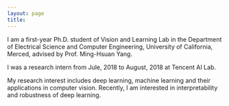 ```yaml
---
layout: page 
title: 
---
```

I am a first-year Ph.D. student of Vision and Learning Lab in the Department of Electrical Science and Computer Engineering, University of California, Merced, advised by Prof. Ming-Hsuan Yang. 

I was a research intern from Jule, 2018 to August, 2018 at Tencent AI Lab. 

My research interest includes deep learning, machine learning and their applications in computer vision. Recently, I am interested in interpretability and robustness of deep learning.


